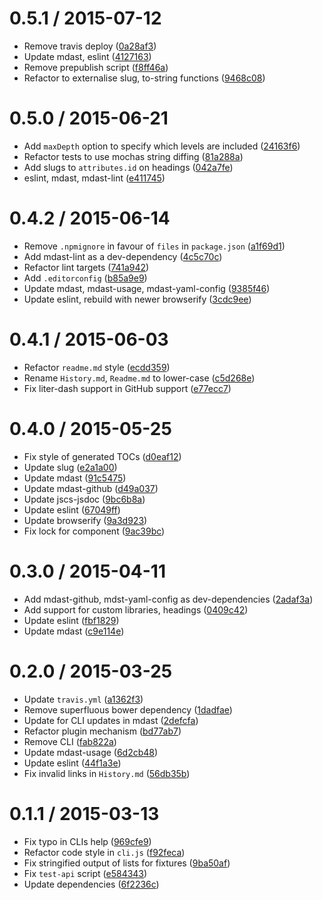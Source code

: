 <!--mdast setext-->

<!--lint disable no-multiple-toplevel-headings-->

0.5.1 / 2015-07-12
==================

*   Remove travis deploy ([0a28af3](https://github.com/wooorm/mdast-toc/commit/0a28af3))
*   Update mdast, eslint ([4127163](https://github.com/wooorm/mdast-toc/commit/4127163))
*   Remove prepublish script ([f8ff46a](https://github.com/wooorm/mdast-toc/commit/f8ff46a))
*   Refactor to externalise slug, to-string functions ([9468c08](https://github.com/wooorm/mdast-toc/commit/9468c08))

0.5.0 / 2015-06-21
==================

*   Add `maxDepth` option to specify which levels are included ([24163f6](https://github.com/wooorm/mdast-toc/commit/24163f6))
*   Refactor tests to use mochas string diffing ([81a288a](https://github.com/wooorm/mdast-toc/commit/81a288a))
*   Add slugs to `attributes.id` on headings ([042a7fe](https://github.com/wooorm/mdast-toc/commit/042a7fe))
*   eslint, mdast, mdast-lint ([e411745](https://github.com/wooorm/mdast-toc/commit/e411745))

0.4.2 / 2015-06-14
==================

*   Remove `.npmignore` in favour of `files` in `package.json` ([a1f69d1](https://github.com/wooorm/mdast-toc/commit/a1f69d1))
*   Add mdast-lint as a dev-dependency ([4c5c70c](https://github.com/wooorm/mdast-toc/commit/4c5c70c))
*   Refactor lint targets ([741a942](https://github.com/wooorm/mdast-toc/commit/741a942))
*   Add `.editorconfig` ([b85a9e9](https://github.com/wooorm/mdast-toc/commit/b85a9e9))
*   Update mdast, mdast-usage, mdast-yaml-config ([9385f46](https://github.com/wooorm/mdast-toc/commit/9385f46))
*   Update eslint, rebuild with newer browserify ([3cdc9ee](https://github.com/wooorm/mdast-toc/commit/3cdc9ee))

0.4.1 / 2015-06-03
==================

*   Refactor `readme.md` style ([ecdd359](https://github.com/wooorm/mdast-toc/commit/ecdd359))
*   Rename `History.md`, `Readme.md` to lower-case ([c5d268e](https://github.com/wooorm/mdast-toc/commit/c5d268e))
*   Fix liter-dash support in GitHub support ([e77ecc7](https://github.com/wooorm/mdast-toc/commit/e77ecc7))

0.4.0 / 2015-05-25
==================

*   Fix style of generated TOCs ([d0eaf12](https://github.com/wooorm/mdast-toc/commit/d0eaf12))
*   Update slug ([e2a1a00](https://github.com/wooorm/mdast-toc/commit/e2a1a00))
*   Update mdast ([91c5475](https://github.com/wooorm/mdast-toc/commit/91c5475))
*   Update mdast-github ([d49a037](https://github.com/wooorm/mdast-toc/commit/d49a037))
*   Update jscs-jsdoc ([9bc6b8a](https://github.com/wooorm/mdast-toc/commit/9bc6b8a))
*   Update eslint ([67049ff](https://github.com/wooorm/mdast-toc/commit/67049ff))
*   Update browserify ([9a3d923](https://github.com/wooorm/mdast-toc/commit/9a3d923))
*   Fix lock for component ([9ac39bc](https://github.com/wooorm/mdast-toc/commit/9ac39bc))

0.3.0 / 2015-04-11
==================

*   Add mdast-github, mdst-yaml-config as dev-dependencies ([2adaf3a](https://github.com/wooorm/mdast-toc/commit/2adaf3a))
*   Add support for custom libraries, headings ([0409c42](https://github.com/wooorm/mdast-toc/commit/0409c42))
*   Update eslint ([fbf1829](https://github.com/wooorm/mdast-toc/commit/fbf1829))
*   Update mdast ([c9e114e](https://github.com/wooorm/mdast-toc/commit/c9e114e))

0.2.0 / 2015-03-25
==================

*   Update `travis.yml` ([a1362f3](https://github.com/wooorm/mdast-toc/commit/a1362f3))
*   Remove superfluous bower dependency ([1dadfae](https://github.com/wooorm/mdast-toc/commit/1dadfae))
*   Update for CLI updates in mdast ([2defcfa](https://github.com/wooorm/mdast-toc/commit/2defcfa))
*   Refactor plugin mechanism ([bd77ab7](https://github.com/wooorm/mdast-toc/commit/bd77ab7))
*   Remove CLI ([fab822a](https://github.com/wooorm/mdast-toc/commit/fab822a))
*   Update mdast-usage ([6d2cb48](https://github.com/wooorm/mdast-toc/commit/6d2cb48))
*   Update eslint ([44f1a3e](https://github.com/wooorm/mdast-toc/commit/44f1a3e))
*   Fix invalid links in `History.md` ([56db35b](https://github.com/wooorm/mdast-toc/commit/56db35b))

0.1.1 / 2015-03-13
==================

*   Fix typo in CLIs help ([969cfe9](https://github.com/wooorm/mdast-toc/commit/969cfe9))
*   Refactor code style in `cli.js` ([f92feca](https://github.com/wooorm/mdast-toc/commit/f92feca))
*   Fix stringified output of lists for fixtures ([9ba50af](https://github.com/wooorm/mdast-toc/commit/9ba50af))
*   Fix `test-api` script ([e584343](https://github.com/wooorm/mdast-toc/commit/e584343))
*   Update dependencies ([6f2236c](https://github.com/wooorm/mdast-toc/commit/6f2236c))
